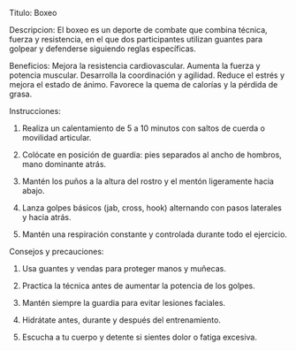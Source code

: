 Titulo:
 Boxeo

Descripcion: 
El boxeo es un deporte de combate que combina técnica, fuerza y resistencia, en el que dos participantes utilizan guantes para golpear y defenderse siguiendo reglas específicas.

Beneficios:
Mejora la resistencia cardiovascular.
Aumenta la fuerza y potencia muscular.
Desarrolla la coordinación y agilidad.
Reduce el estrés y mejora el estado de ánimo.
Favorece la quema de calorías y la pérdida de grasa.

Instrucciones:
1. Realiza un calentamiento de 5 a 10 minutos con saltos de cuerda o movilidad articular.

2. Colócate en posición de guardia: pies separados al ancho de hombros, mano dominante atrás.

3. Mantén los puños a la altura del rostro y el mentón ligeramente hacia abajo.

4. Lanza golpes básicos (jab, cross, hook) alternando con pasos laterales y hacia atrás.

5. Mantén una respiración constante y controlada durante todo el ejercicio.

Consejos y precauciones:

1. Usa guantes y vendas para proteger manos y muñecas.

2. Practica la técnica antes de aumentar la potencia de los golpes.

3. Mantén siempre la guardia para evitar lesiones faciales.

4. Hidrátate antes, durante y después del entrenamiento.

5. Escucha a tu cuerpo y detente si sientes dolor o fatiga excesiva.